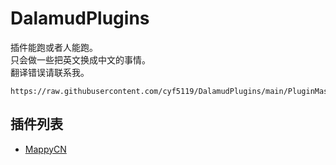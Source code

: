 # DalamudPlugins

插件能跑或者人能跑。  
只会做一些把英文换成中文的事情。  
翻译错误请联系我。

```
https://raw.githubusercontent.com/cyf5119/DalamudPlugins/main/PluginMaster.json
```

## 插件列表  

* [MappyCN](https://github.com/cyf5119/MappyCN)
